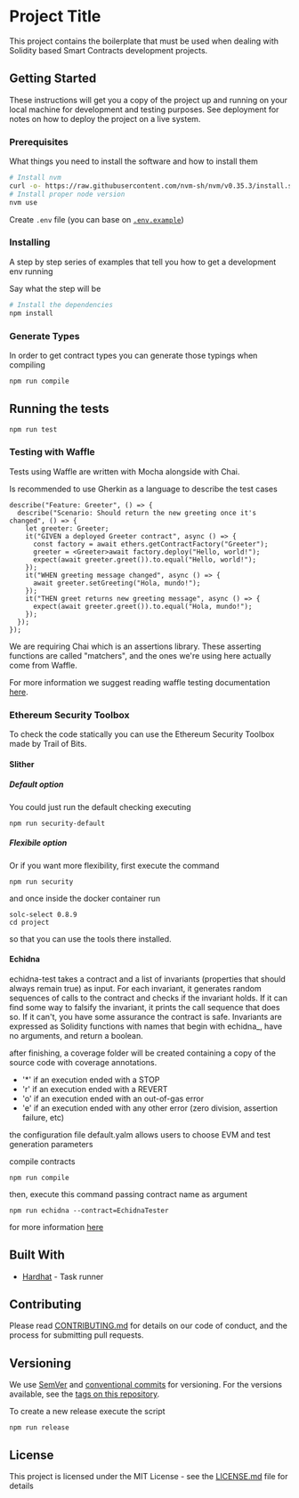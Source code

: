 # Project Title

This project contains the boilerplate that must be used when dealing with Solidity based Smart Contracts development projects.

## Getting Started

These instructions will get you a copy of the project up and running on your local machine for development and testing purposes. See deployment for notes on how to deploy the project on a live system.

### Prerequisites

What things you need to install the software and how to install them

```bash
# Install nvm
curl -o- https://raw.githubusercontent.com/nvm-sh/nvm/v0.35.3/install.sh | bash
# Install proper node version
nvm use
```

Create `.env` file (you can base on [`.env.example`](./.env.example))
### Installing

A step by step series of examples that tell you how to get a development env running

Say what the step will be

```bash
# Install the dependencies
npm install
```

### Generate Types

In order to get contract types you can generate those typings when compiling

```bash
npm run compile
```

## Running the tests

```bash
npm run test
```

### Testing with Waffle

Tests using Waffle are written with Mocha alongside with Chai. 

Is recommended to use Gherkin as a language to describe the test cases

```
describe("Feature: Greeter", () => {
  describe("Scenario: Should return the new greeting once it's changed", () => {
    let greeter: Greeter;
    it("GIVEN a deployed Greeter contract", async () => {
      const factory = await ethers.getContractFactory("Greeter");
      greeter = <Greeter>await factory.deploy("Hello, world!");
      expect(await greeter.greet()).to.equal("Hello, world!");
    });
    it("WHEN greeting message changed", async () => {
      await greeter.setGreeting("Hola, mundo!");
    });
    it("THEN greet returns new greeting message", async () => {
      expect(await greeter.greet()).to.equal("Hola, mundo!");
    });
  });
});
```

We are requiring Chai which is an assertions library. These asserting functions are called "matchers", and the ones we're using here actually come from Waffle.

For more information we suggest reading waffle testing documentation [here](https://hardhat.org/guides/waffle-testing.html#testing).

### Ethereum Security Toolbox

To check the code statically you can use the Ethereum Security Toolbox made by Trail of Bits.

#### Slither

##### Default option

You could just run the default checking executing

`npm run security-default`

##### Flexibile option

Or if you want more flexibility, first execute the command 

`npm run security`

and once inside the docker container run 

```
solc-select 0.8.9
cd project
```

so that you can use the tools there installed.

#### Echidna

echidna-test takes a contract and a list of invariants (properties that should always remain true) as input. For each invariant, it generates random sequences of calls to the contract and checks if the invariant holds. If it can find some way to falsify the invariant, it prints the call sequence that does so. If it can't, you have some assurance the contract is safe.
Invariants are expressed as Solidity functions with names that begin with echidna_, have no arguments, and return a boolean.

after finishing, a coverage folder will be created containing a copy of the source code with coverage annotations.

* '*' if an execution ended with a STOP
* 'r' if an execution ended with a REVERT
* 'o' if an execution ended with an out-of-gas error
* 'e' if an execution ended with any other error (zero division, assertion failure, etc)

the configuration file default.yalm allows users to choose EVM and test generation parameters

compile contracts

`npm run compile`

then, execute this command passing contract name as argument

`npm run echidna --contract=EchidnaTester`

for more information [here](https://github.com/crytic/echidna)

## Built With

* [Hardhat](https://hardhat.org/) - Task runner

## Contributing

Please read [CONTRIBUTING.md](./CONTRIBUTING.md) for details on our code of conduct, and the process for submitting pull requests.

## Versioning

We use [SemVer](http://semver.org/) and [conventional commits](https://www.conventionalcommits.org/en/v1.0.0/) for versioning. For the versions available, see the [tags on this repository](https://github.com/your/project/tags).

To create a new release execute the script

`npm run release`

## License

This project is licensed under the MIT License - see the [LICENSE.md](https://github.com/IQAndreas/markdown-licenses) file for details
